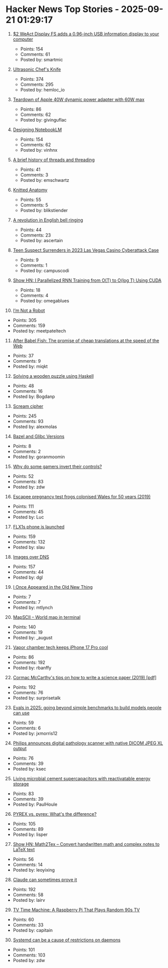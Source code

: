 # Hacker News Top Stories - 2025-09-21 01:29:17

1. [$2 WeAct Display FS adds a 0.96-inch USB information display to your computer](https://www.cnx-software.com/2025/09/18/2-weact-display-fs-adds-a-0-96-inch-usb-information-display-to-your-computer/)
   - Points: 154
   - Comments: 61
   - Posted by: smartmic

2. [Ultrasonic Chef's Knife](https://seattleultrasonics.com/)
   - Points: 374
   - Comments: 295
   - Posted by: hemloc_io

3. [Teardown of Apple 40W dynamic power adapter with 60W max](https://www.chargerlab.com/teardown-of-apple-40w-dynamic-power-adapter-with-60w-max-a3365/)
   - Points: 86
   - Comments: 62
   - Posted by: givinguflac

4. [Designing NotebookLM](https://jasonspielman.com/notebooklm)
   - Points: 154
   - Comments: 62
   - Posted by: vinhnx

5. [A brief history of threads and threading](https://eclecticlight.co/2025/09/20/a-brief-history-of-threads-and-threading/)
   - Points: 41
   - Comments: 3
   - Posted by: emschwartz

6. [Knitted Anatomy](https://www.knitted-anatomy.at/cardiovascular-system/)
   - Points: 55
   - Comments: 5
   - Posted by: blikstiender

7. [A revolution in English bell ringing](https://harpers.org/archive/2025/10/a-change-of-tune-veronique-greenwood-bell-ringing/)
   - Points: 44
   - Comments: 23
   - Posted by: ascertain

8. [Teen Suspect Surrenders in 2023 Las Vegas Casino Cyberattack Case](https://www.casino.org/news/teen-suspect-surrenders-in-2023-las-vegas-strip-cyberattack-case/)
   - Points: 9
   - Comments: 1
   - Posted by: campuscodi

9. [Show HN: I Parallelized RNN Training from O(T) to O(log T) Using CUDA](https://dhruvmsheth.github.io/projects/gpu_pogramming_curnn/)
   - Points: 18
   - Comments: 4
   - Posted by: omegablues

10. [I’m Not a Robot](https://neal.fun/not-a-robot/)
   - Points: 305
   - Comments: 159
   - Posted by: meetpateltech

11. [After Babel Fish: The promise of cheap translations at the speed of the Web](https://hedgehogreview.com/issues/lessons-of-babel/articles/after-babel-fish)
   - Points: 37
   - Comments: 9
   - Posted by: miqkt

12. [Solving a wooden puzzle using Haskell](https://glocq.github.io/en/blog/20250428/)
   - Points: 48
   - Comments: 16
   - Posted by: Bogdanp

13. [Scream cipher](https://sethmlarson.dev/scream-cipher)
   - Points: 245
   - Comments: 93
   - Posted by: alexmolas

14. [Bazel and Glibc Versions](https://blogsystem5.substack.com/p/glibc-versions-bazel)
   - Points: 8
   - Comments: 2
   - Posted by: goranmoomin

15. [Why do some gamers invert their controls?](https://www.theguardian.com/games/2025/sep/18/why-do-some-gamers-invert-their-controls-scientists-now-have-answers-but-theyre-not-what-you-think)
   - Points: 52
   - Comments: 83
   - Posted by: zdw

16. [Escapee pregnancy test frogs colonised Wales for 50 years (2019)](https://www.bbc.com/news/uk-wales-44886585)
   - Points: 111
   - Comments: 45
   - Posted by: Luc

17. [FLX1s phone is launched](https://furilabs.com/flx1s-is-launched/)
   - Points: 159
   - Comments: 132
   - Posted by: slau

18. [Images over DNS](https://dgl.cx/2025/09/images-over-dns)
   - Points: 157
   - Comments: 44
   - Posted by: dgl

19. [I Once Appeared in the Old New Thing](https://mtlynch.io/my-old-new-thing-cameo/)
   - Points: 7
   - Comments: 7
   - Posted by: mtlynch

20. [MapSCII – World map in terminal](https://github.com/rastapasta/mapscii)
   - Points: 140
   - Comments: 19
   - Posted by: _august

21. [Vapor chamber tech keeps iPhone 17 Pro cool](https://spectrum.ieee.org/iphone-17-pro-vapor-chamber)
   - Points: 86
   - Comments: 192
   - Posted by: rbanffy

22. [Cormac McCarthy's tips on how to write a science paper (2019) [pdf]](https://gwern.net/doc/science/2019-savage.pdf)
   - Points: 192
   - Comments: 76
   - Posted by: surprisetalk

23. [Evals in 2025: going beyond simple benchmarks to build models people can use](https://github.com/huggingface/evaluation-guidebook/blob/main/yearly_dives/2025-evaluations-for-useful-models.md)
   - Points: 59
   - Comments: 6
   - Posted by: jxmorris12

24. [Philips announces digital pathology scanner with native DICOM JPEG XL output](https://www.philips.com/a-w/about/news/archive/standard/news/articles/2025/philips-announces-digital-pathology-scanner-with-native-configurable-dicom-jpeg-and-jpeg-xl-output-in-world-first.html)
   - Points: 76
   - Comments: 39
   - Posted by: ksec

25. [Living microbial cement supercapacitors with reactivatable energy storage](https://www.cell.com/cell-reports-physical-science/fulltext/S2666-3864(25)00409-6)
   - Points: 83
   - Comments: 39
   - Posted by: PaulHoule

26. [PYREX vs. pyrex: What's the difference?](https://www.corning.com/worldwide/en/products/life-sciences/resources/stories/in-the-field/pyrex-vs-pyrex-whats-the-difference.html)
   - Points: 105
   - Comments: 89
   - Posted by: lisper

27. [Show HN: Math2Tex – Convert handwritten math and complex notes to LaTeX text](undefined)
   - Points: 56
   - Comments: 14
   - Posted by: leoyixing

28. [Claude can sometimes prove it](https://www.galois.com/articles/claude-can-sometimes-prove-it)
   - Points: 192
   - Comments: 58
   - Posted by: lairv

29. [TV Time Machine: A Raspberry Pi That Plays Random 90s TV](https://quarters.captaintouch.com/blog/posts/2025-09-20-tv-time-machine-a-raspberry-pi-that-plays-random-90s-tv.html)
   - Points: 60
   - Comments: 33
   - Posted by: capitain

30. [Systemd can be a cause of restrictions on daemons](https://utcc.utoronto.ca/~cks/space/blog/linux/SystemdCanBeRestrictionCause)
   - Points: 101
   - Comments: 103
   - Posted by: zdw

